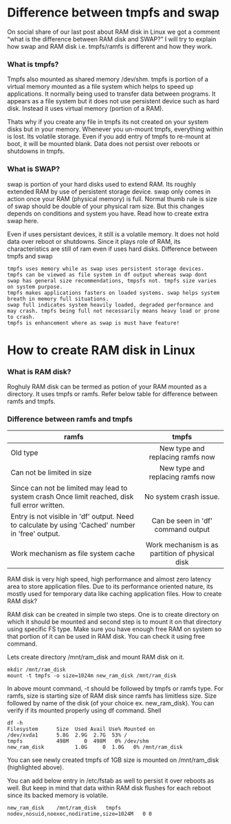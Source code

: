 # Difference between tmpfs and swap
On social share of our last post about RAM disk in Linux we got a comment “what is the difference between RAM disk and SWAP?” I will try to explain how swap and RAM disk i.e. tmpfs/ramfs is different and how they work.
### What is tmpfs?
Tmpfs also mounted as shared memory /dev/shm. tmpfs is portion of a virtual memory mounted as a file system which helps to speed up applications. It normally being used to transfer data between programs. It appears as a file system but it does not use persistent device such as hard disk. Instead it uses virtual memory (portion of a RAM).

Thats why if you create any file in tmpfs its not created on your system disks but in your memory. Whenever you un-mount tmpfs, everything within is lost. Its volatile storage. Even if you add entry of tmpfs to re-mount at boot, it will be mounted blank. Data does not persist over reboots or shutdowns in tmpfs.
### What is SWAP?

swap is portion of your hard disks used to extend RAM. Its roughly extended RAM by use of persistent storage device. swap only comes in action once your RAM (physical memory) is full. Normal thumb rule is size of swap should be double of your physical ram size. But this changes depends on conditions and system you have. Read how to create extra swap here.

Even if uses persistant devices, it still is a volatile memory. It does not hold data over reboot or shutdowns. Since it plays role of RAM, its characteristics are still of ram even if uses hard disks.
Difference between tmpfs and swap

    tmpfs uses memory while as swap uses persistent storage devices.
    tmpfs can be viewed as file system in df output whereas swap dont
    swap has general size recommendations, tmpsfs not. tmpfs size varies on system purpose.
    tmpfs makes applications fasters on loaded systems. swap helps system breath in memory full situations.
    swap full indicates system heavily loaded, degraded performance and may crash. tmpfs being full not necessarily means heavy load or prone to crash.
    tmpfs is enhancement where as swap is must have feature!



# How to create RAM disk in Linux
### What is RAM disk?
Roghuly RAM disk can be termed as potion of your RAM mounted as a directory. It uses tmpfs or ramfs. Refer below table for difference between ramfs and tmpfs.


### Difference between ramfs and tmpfs

| ramfs         | tmpfs         |
| ------------- |:-------------:|
| Old type      | New type and replacing ramfs now |
| Can not be limited in size     | New type and replacing ramfs now |
| Since can not be limited may lead to system crash	Once limit reached, disk full error written.     | No system crash issue. |
| Entry is not visible in 'df' output. Need to calculate by using 'Cached' number in 'free' output.     | Can be seen in 'df' command output |
| Work mechanism as file system cache     | Work mechanism is as partition of physical disk |


RAM disk is very high speed, high performance and almost zero latency area to store application files. Due to its performance oriented nature, its mostly used for temporary data like caching application files.
How to create RAM disk?

RAM disk can be created in simple two steps. One is to create directory on which it should be mounted and second step is to mount it on that directory using specific FS type. Make sure you have enough free RAM on system so that portion of it can be used in RAM disk. You can check it using free command.

Lets create directory /mnt/ram_disk and mount RAM disk on it.

~~~/bin/bash
mkdir /mnt/ram_disk
mount -t tmpfs -o size=1024m new_ram_disk /mnt/ram_disk
~~~ 

In above mount command, -t should be followed by tmpfs or ramfs type. For ramfs, size is starting size of RAM disk since ramfs has limitless size. Size followed by name of the disk (of your choice ex. new_ram_disk). You can verify if its mounted properly using df command.
Shell

``` 
df -h
Filesystem      Size  Used Avail Use% Mounted on
/dev/xvda1      5.8G  2.9G  2.7G  53% /
tmpfs           498M     0  498M   0% /dev/shm
new_ram_disk          1.0G     0  1.0G   0% /mnt/ram_disk
```
 

You can see newly created tmpfs of 1GB size is mounted on /mnt/ram_disk (highlighted above).

You can add below entry in /etc/fstab as well to persist it over reboots as well. But keep in mind that data within RAM disk flushes for each reboot since its backed memory is volatile.

~~~/bin/bash
new_ram_disk    /mnt/ram_disk   tmpfs    nodev,nosuid,noexec,nodiratime,size=1024M   0 0
~~~

 
